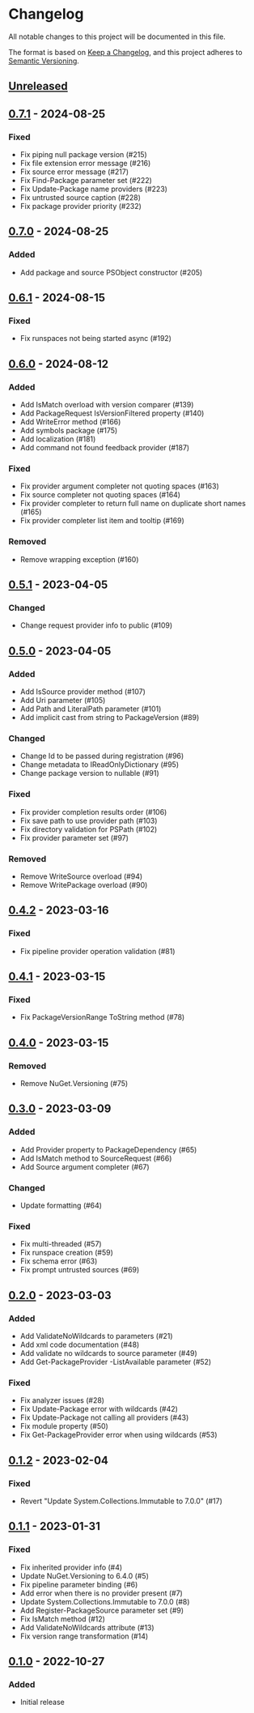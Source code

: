 # Changelog

All notable changes to this project will be documented in this file.

The format is based on [Keep a Changelog][keep-a-changelog],
and this project adheres to [Semantic Versioning][semver].

[keep-a-changelog]: https://keepachangelog.com/en/1.0.0/
[semver]: https://semver.org/spec/v2.0.0.html

## [Unreleased]

## [0.7.1] - 2024-08-25

### Fixed

- Fix piping null package version (#215)
- Fix file extension error message (#216)
- Fix source error message (#217)
- Fix Find-Package parameter set (#222)
- Fix Update-Package name providers (#223)
- Fix untrusted source caption (#228)
- Fix package provider priority (#232)

## [0.7.0] - 2024-08-25

### Added

- Add package and source PSObject constructor (#205)

## [0.6.1] - 2024-08-15

### Fixed

- Fix runspaces not being started async (#192)

## [0.6.0] - 2024-08-12

### Added

- Add IsMatch overload with version comparer (#139)
- Add PackageRequest IsVersionFiltered property (#140)
- Add WriteError method (#166)
- Add symbols package (#175)
- Add localization (#181)
- Add command not found feedback provider (#187)

### Fixed

- Fix provider argument completer not quoting spaces (#163)
- Fix source completer not quoting spaces (#164)
- Fix provider completer to return full name on duplicate short names (#165)
- Fix provider completer list item and tooltip (#169)

### Removed

- Remove wrapping exception (#160)

## [0.5.1] - 2023-04-05

### Changed

- Change request provider info to public (#109)

## [0.5.0] - 2023-04-05

### Added

- Add IsSource provider method (#107)
- Add Uri parameter (#105)
- Add Path and LiteralPath parameter (#101)
- Add implicit cast from string to PackageVersion (#89)

### Changed

- Change Id to be passed during registration (#96)
- Change metadata to IReadOnlyDictionary (#95)
- Change package version to nullable (#91)

### Fixed

- Fix provider completion results order (#106)
- Fix save path to use provider path (#103)
- Fix directory validation for PSPath (#102)
- Fix provider parameter set (#97)

### Removed

- Remove WriteSource overload (#94)
- Remove WritePackage overload (#90)

## [0.4.2] - 2023-03-16

### Fixed

- Fix pipeline provider operation validation (#81)

## [0.4.1] - 2023-03-15

### Fixed

- Fix PackageVersionRange ToString method (#78)

## [0.4.0] - 2023-03-15

### Removed

- Remove NuGet.Versioning (#75)

## [0.3.0] - 2023-03-09

### Added

- Add Provider property to PackageDependency (#65)
- Add IsMatch method to SourceRequest (#66)
- Add Source argument completer (#67)

### Changed

- Update formatting (#64)

### Fixed

- Fix multi-threaded (#57)
- Fix runspace creation (#59)
- Fix schema error (#63)
- Fix prompt untrusted sources (#69)

## [0.2.0] - 2023-03-03

### Added

- Add ValidateNoWildcards to parameters (#21)
- Add xml code documentation (#48)
- Add validate no wildcards to source parameter (#49)
- Add Get-PackageProvider -ListAvailable parameter (#52)

### Fixed

- Fix analyzer issues (#28)
- Fix Update-Package error with wildcards (#42)
- Fix Update-Package not calling all providers (#43)
- Fix module property (#50)
- Fix Get-PackageProvider error when using wildcards (#53)

## [0.1.2] - 2023-02-04

### Fixed

- Revert "Update System.Collections.Immutable to 7.0.0" (#17)

## [0.1.1] - 2023-01-31

### Fixed

- Fix inherited provider info (#4)
- Update NuGet.Versioning to 6.4.0 (#5)
- Fix pipeline parameter binding (#6)
- Add error when there is no provider present (#7)
- Update System.Collections.Immutable to 7.0.0 (#8)
- Add Register-PackageSource parameter set (#9)
- Fix IsMatch method (#12)
- Add ValidateNoWildcards attribute (#13)
- Fix version range transformation (#14)

## [0.1.0] - 2022-10-27

### Added

- Initial release

[Unreleased]: https://github.com/anypackage/anypackage/compare/v0.7.1...HEAD
[0.7.1]: https://github.com/anypackage/anypackage/releases/tag/v0.7.1
[0.7.0]: https://github.com/anypackage/anypackage/releases/tag/v0.7.0
[0.6.1]: https://github.com/anypackage/anypackage/releases/tag/v0.6.1
[0.6.0]: https://github.com/anypackage/anypackage/releases/tag/v0.6.0
[0.5.1]: https://github.com/anypackage/anypackage/releases/tag/v0.5.1
[0.5.0]: https://github.com/anypackage/anypackage/releases/tag/v0.5.0
[0.4.2]: https://github.com/anypackage/anypackage/releases/tag/v0.4.2
[0.4.1]: https://github.com/anypackage/anypackage/releases/tag/v0.4.1
[0.4.0]: https://github.com/anypackage/anypackage/releases/tag/v0.4.0
[0.3.0]: https://github.com/anypackage/anypackage/releases/tag/v0.3.0
[0.2.0]: https://github.com/anypackage/anypackage/releases/tag/v0.2.0
[0.1.2]: https://github.com/anypackage/anypackage/releases/tag/v0.1.2
[0.1.1]: https://github.com/anypackage/anypackage/releases/tag/v0.1.1
[0.1.0]: https://github.com/anypackage/anypackage/releases/tag/v0.1.0
